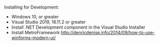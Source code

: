 Installing for Development:
- Windows 10, or greater
- Visual Studio 2019, 16.11.2 or greater
- Install .NET Development component in the Visual Studio Installer
- Install MetroFramework
http://denricdenise.info/2014/09/how-to-use-winforms-modern-ui/